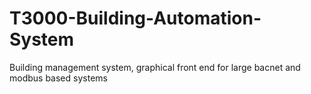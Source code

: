 # T3000-Building-Automation-System
Building management system, graphical front end for large bacnet and modbus based systems
